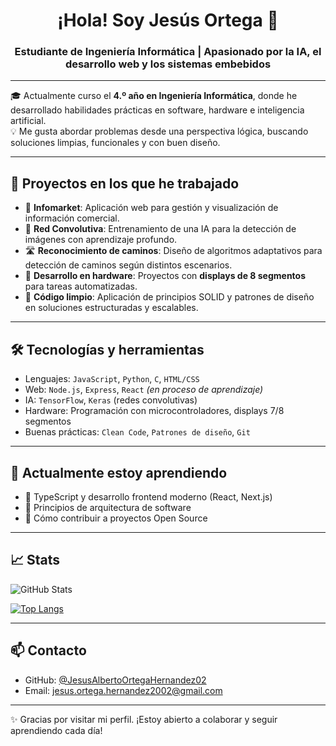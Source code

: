 <h1 align="center">¡Hola! Soy Jesús Ortega 👋</h1>
<h3 align="center">Estudiante de Ingeniería Informática | Apasionado por la IA, el desarrollo web y los sistemas embebidos</h3>

---

🎓 Actualmente curso el **4.º año en Ingeniería Informática**, donde he desarrollado habilidades prácticas en software, hardware e inteligencia artificial.  
💡 Me gusta abordar problemas desde una perspectiva lógica, buscando soluciones limpias, funcionales y con buen diseño.

---

## 🚀 Proyectos en los que he trabajado

- 🔗 **Infomarket**: Aplicación web para gestión y visualización de información comercial.
- 🧠 **Red Convolutiva**: Entrenamiento de una IA para la detección de imágenes con aprendizaje profundo.
- 🛣️ **Reconocimiento de caminos**: Diseño de algoritmos adaptativos para detección de caminos según distintos escenarios.
- 🔌 **Desarrollo en hardware**: Proyectos con **displays de 8 segmentos** para tareas automatizadas.
- 🧼 **Código limpio**: Aplicación de principios SOLID y patrones de diseño en soluciones estructuradas y escalables.

---

## 🛠️ Tecnologías y herramientas

- Lenguajes: `JavaScript`, `Python`, `C`, `HTML/CSS`
- Web: `Node.js`, `Express`, `React` *(en proceso de aprendizaje)*
- IA: `TensorFlow`, `Keras` (redes convolutivas)
- Hardware: Programación con microcontroladores, displays 7/8 segmentos
- Buenas prácticas: `Clean Code`, `Patrones de diseño`, `Git`

---

## 🌱 Actualmente estoy aprendiendo
- 🔧 TypeScript y desarrollo frontend moderno (React, Next.js)
- 🔐 Principios de arquitectura de software
- 🚀 Cómo contribuir a proyectos Open Source

---

## 📈 Stats

![GitHub Stats](https://github-readme-stats.vercel.app/api?username=JesusAlbertoOrtegaHernandez02&show_icons=true&theme=radical)

[![Top Langs](https://github-readme-stats.vercel.app/api/top-langs/?username=JesusAlbertoOrtegaHernandez02&layout=compact&theme=radical)](https://github.com/JesusAlbertoOrtegaHernandez02)

---

## 📫 Contacto

- GitHub: [@JesusAlbertoOrtegaHernandez02](https://github.com/JesusAlbertoOrtegaHernandez02)
- Email: jesus.ortega.hernandez2002@gmail.com

---

✨ Gracias por visitar mi perfil. ¡Estoy abierto a colaborar y seguir aprendiendo cada día!
